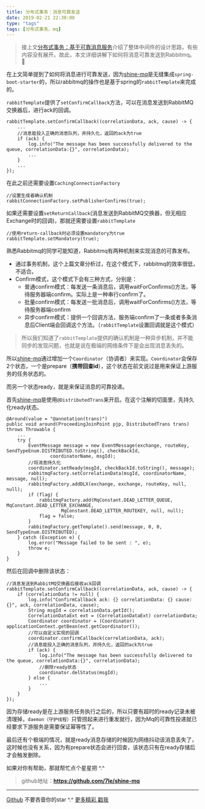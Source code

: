 ```yaml
---
title: 分布式事务：消息可靠发送
date: 2019-02-21 22:30:08
type: "tags"
tags: [分布式事务，mq]
---
```


> 接上文[分布式事务：基于可靠消息服务](https://7le.top/2018/12/04/%E5%88%86%E5%B8%83%E5%BC%8F%E4%BA%8B%E5%8A%A1%EF%BC%9A%E5%9F%BA%E4%BA%8E%E5%8F%AF%E9%9D%A0%E6%B6%88%E6%81%AF%E6%9C%8D%E5%8A%A1/#more)介绍了整体中间件的设计思路，有些内容没有展开。故此，本文详细讲解下如何将消息可靠发送到Rabbitmq。 🥕

<!--more-->

在上文简单提到了如何将消息进行可靠发送，因为[shine-mq](https://github.com/7le/shine-mq)是无缝集成``spring-boot-starter``的，所以rabbitmq的操作也是基于spring的``rabbitTemplate``来完成的。

``rabbitTemplate``提供了``setConfirmCallback``方法，可以在消息发送到RabbitMQ交换器后，进行ack的回调。

```
rabbitTemplate.setConfirmCallback((correlationData, ack, cause) -> {
    ...
    //消息能投入正确的消息队列，并持久化，返回的ack为true
    if (ack) {
        log.info("The message has been successfully delivered to the queue, correlationData:{}", correlationData);
        ...
    }
    ...
});
```

在此之前还需要设置``CachingConnectionFactory``

```
//设置生成者确认机制
rabbitConnectionFactory.setPublisherConfirms(true);
```

如果还需要设置``setReturnCallback``(消息发送到RabbitMQ交换器，但无相应Exchange时的回调)，那就还需要设置``rabbitTemplate``
```
//使用return-callback时必须设置mandatory为true
rabbitTemplate.setMandatory(true);
```

熟悉Rabbitmq的同学可能知道，Rabbitmq有两种机制来实现消息的可靠发布。

* 通过事务机制，这个上篇文章分析过，在这个模式下，rabbitmq的效率很低，不适合。
* Confirm模式，这个模式下会有三种方式，分别是：
    * 普通confirm模式：每发送一条消息后，调用waitForConfirms()方法，等待服务器端confirm。实际上是一种串行confirm了。
    * 批量confirm模式：每发送一批消息后，调用waitForConfirms()方法，等待服务器端confirm
    * 异步confirm模式：提供一个回调方法，服务端confirm了一条或者多条消息后Client端会回调这个方法。（``rabbitTemplate``设置回调就是这个模式）

> 所以我们知道了``rabbitTemplate``提供的确认机制是一种异步机制，并不能同步的发现问题，也就是说在极端的网络条件下是会出现消息丢失的。

所以[shine-mq](https://github.com/7le/shine-mq)通过增加一个``Coordinator``（协调者）来实现。``Coordinator``会保存2个状态，一个是prepare（**携带回查id**），这个状态在前文说过是用来保证上游服务的任务状态的。

而另一个状态ready，就是来保证消息的可靠投递。

首先[shine-mq](https://github.com/7le/shine-mq)是使用``@DistributedTrans``来开启。在这个注解的切面里，先持久化ready状态。

```
@Around(value = "@annotation(trans)")
public void around(ProceedingJoinPoint pjp, DistributedTrans trans) throws Throwable {
    ...
    try {
        EventMessage message = new EventMessage(exchange, routeKey, SendTypeEnum.DISTRIBUTED.toString(), checkBackId,
                coordinatorName, msgId);
        //将消息持久化
        coordinator.setReady(msgId, checkBackId.toString(), message);
        rabbitmqFactory.setCorrelationData(msgId, coordinatorName, message, null);
        rabbitmqFactory.addDLX(exchange, exchange, routeKey, null, null);
        if (flag) {
            rabbitmqFactory.add(MqConstant.DEAD_LETTER_QUEUE, MqConstant.DEAD_LETTER_EXCHANGE,
                    MqConstant.DEAD_LETTER_ROUTEKEY, null, null);
            flag = false;
        }
        rabbitmqFactory.getTemplate().send(message, 0, 0, SendTypeEnum.DISTRIBUTED);
    } catch (Exception e) {
        log.error("Message failed to be sent : ", e);
        throw e;
    }
}
```

然后在回调中删除该状态：

```
//消息发送到RabbitMQ交换器后接收ack回调
rabbitTemplate.setConfirmCallback((correlationData, ack, cause) -> {
    if (correlationData != null) {
        log.info("ConfirmCallback ack: {} correlationData: {} cause: {}", ack, correlationData, cause);
        String msgId = correlationData.getId();
        CorrelationDataExt ext = (CorrelationDataExt) correlationData;
        Coordinator coordinator = (Coordinator) applicationContext.getBean(ext.getCoordinator());
        //可以自定义实现的回调
        coordinator.confirmCallback(correlationData, ack);
        //消息能投入正确的消息队列，并持久化，返回的ack为true
        if (ack) {
            log.info("The message has been successfully delivered to the queue, correlationData:{}", correlationData);
            //删除ready状态
            coordinator.delStatus(msgId);
        } else {
            ...
        }
    }
});
```

因为存储ready是在上游服务任务执行之后的，所以只要有超时的ready记录未被清理掉，``daemon（守护线程）``只管捞起来进行重发就行，因为Mq的可靠性投递就已经要求下游服务是需要保证幂等性了。

最后还有个极端的情况，就是ready消息存储的时候因为网络抖动该消息丢失了，这时候也没有关系，因为有prepare状态会进行回查，该状态只有在ready存储后才会触发删除。

如果对你有帮助，那就帮忙点个星星把 ^.^
> github地址：**https://github.com/7le/shine-mq**

---
[Github](https://github.com/7le) 不要吝啬你的star ^.^
[更多精彩 戳我](https://7le.top)